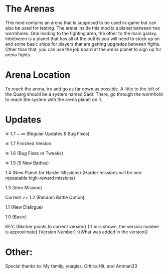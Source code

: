 # The Arenas
This mod contains an arena that is supposed to be used in-game but can also be used for testing. The arena inside this mod is a planet between two wormholes. One leading to the fighting area, the other to the main galaxy. Inbetween is a planet that has all of the outfits you will need to stock up on and some basic ships for players that are getting upgrades between fights. Other than that, you can use the job board at the arena planet to sign up for arena fights.

# Arena Location
To reach the arena, try and go as far down as possible. A little to the left of the Quarg should be a system named Sadr. There, go through the wormhold to reach the system with the arena planet on it.

# Updates

≋ 1.7 ~ ∞ (Regular Updates & Bug Fixes)

≋ 1.7 Finished Version

≋ 1.6 (Bug Fixes or Tweaks)

≋ 1.5 (5 New Battles)

1.4 (New Planet for Harder Missions) {Harder missions will be non-repeatable high-reward missions}

1.3 (Intro Mission)

Current >> 1.2 (Random Battle Option)

1.1 (New Dialogue)

1.0 (Basic)

KEY: {Marker points to current version} {If ≋ is shown, the version number is approximate} {Version Number} {(What was added in the version)}

# Other:

Special thanks to:
My family, yuagiss, CriticalHit, and Antman23

